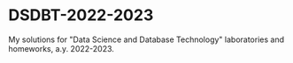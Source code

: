 # DSDBT-2022-2023
My solutions for "Data Science and Database Technology" laboratories and homeworks, a.y. 2022-2023.
